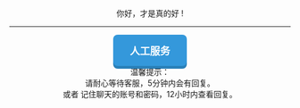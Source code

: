 <center> 
你好，才是真的好 !<!-- {docsify-ignore} -->


-------

  <style>
  .my-button-3d {
    display: inline-block;
    padding: 15px 30px;
    font-size: 18px;
    font-weight: bold;
    color: #ffffff;
    background-color: #3498db;
    border: none;
    border-radius: 8px;
    box-shadow: 0 5px 0 #2980b9;
    text-decoration: none;
    transform: translateY(0);
    transition: transform 0.2s ease, box-shadow 0.2s ease;
  }
  .my-button-3d:active {
    transform: translateY(5px);
    box-shadow: 0 0 0 #2980b9;
  }
</style>

<a href="https://ok.shareoto.trade" class="my-button-3d">人工服务</a>
<br/>
  温馨提示：<br/>
  请耐心等待客服，5分钟内会有回复。<br/>
  或者 记住聊天的账号和密码，12小时内查看回复。

</center>






